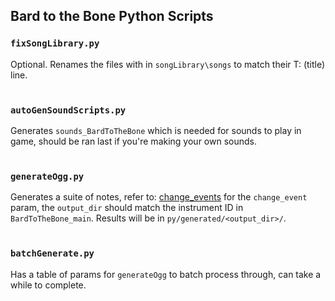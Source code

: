 ## Bard to the Bone Python Scripts

### `fixSongLibrary.py`
Optional. Renames the files with in `songLibrary\songs` to match their T: (title) line.
<br><br>

### `autoGenSoundScripts.py`
Generates `sounds_BardToTheBone` which is needed for sounds to play in game, should be ran last if you're making your own sounds.
<br><br>

### `generateOgg.py`
Generates a suite of notes, refer to: [change_events](https://en.wikipedia.org/wiki/General_MIDI#Program_change_events) for the `change_event` param, the `output_dir` should match the instrument ID in `BardToTheBone_main`. Results will be in `py/generated/<output_dir>/`.
<br><br>

### `batchGenerate.py`
Has a table of params for `generateOgg` to batch process through, can take a while to complete.
<br><br>